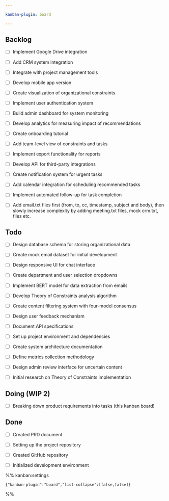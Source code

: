 ```yaml
---

kanban-plugin: board

---
```


## Backlog

- [ ] Implement Google Drive integration
- [ ] Add CRM system integration
- [ ] Integrate with project management tools
- [ ] Develop mobile app version
- [ ] Create visualization of organizational constraints
- [ ] Implement user authentication system
- [ ] Build admin dashboard for system monitoring
- [ ] Develop analytics for measuring impact of recommendations
- [ ] Create onboarding tutorial
- [ ] Add team-level view of constraints and tasks
- [ ] Implement export functionality for reports
- [ ] Develop API for third-party integrations
- [ ] Create notification system for urgent tasks
- [ ] Add calendar integration for scheduling recommended tasks
- [ ] Implement automated follow-up for task completion
- [ ] Add email.txt files first (from, to, cc, timestamp, subject and body), then slowly increase complexity by adding meeting.txt files, mock crm.txt, files etc.


## Todo

- [ ] Design database schema for storing organizational data
- [ ] Create mock email dataset for initial development
- [ ] Design responsive UI for chat interface
- [ ] Create department and user selection dropdowns
- [ ] Implement BERT model for data extraction from emails
- [ ] Develop Theory of Constraints analysis algorithm
- [ ] Create content filtering system with four-model consensus
- [ ] Design user feedback mechanism
- [ ] Document API specifications
- [ ] Set up project environment and dependencies
- [ ] Create system architecture documentation
- [ ] Define metrics collection methodology
- [ ] Design admin review interface for uncertain content
- [ ] Initial research on Theory of Constraints implementation


## Doing (WIP 2)

- [ ] Breaking down product requirements into tasks (this kanban board)


## Done

- [ ] Created PRD document
- [ ] Setting up the project repository
- [ ] Created GitHub repository
- [ ] Initialized development environment




%% kanban:settings
```
{"kanban-plugin":"board","list-collapse":[false,false]}
```
%%